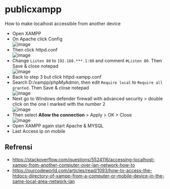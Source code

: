 # publicxampp
How to make localhost accessible from another device
- Open XAMPP
- On Apache click Config<br>
![image](https://user-images.githubusercontent.com/43540712/172327548-211d641b-efb4-46e6-ac45-144927b81430.png)
- Then click httpd.conf<br>
![image](https://user-images.githubusercontent.com/43540712/172327791-60908412-1b21-42f1-91af-a0ce15731eb1.png)
- Change ```Listen 80``` to  ```192.168.***.1:80``` and comment ```#Listen 80```. Then Save & close notepad <br>
![image](https://user-images.githubusercontent.com/43540712/172328152-f6b04859-8c38-428a-ae9f-3b2a3e3e5015.png)
- Back to step 3 but click httpd-xampp.conf 
- Search D:/xampp/phpMyAdmin, then edit ```Require local``` to ```Require all granted```. Then Save & close notepad<br>
![image](https://user-images.githubusercontent.com/43540712/172328987-9d33666d-1de8-4905-9faf-c444c5d33dbc.png)
- Next go to Windows defender firewall with advanced security > double click on the one I marked with the number 2 <br>
![image](https://user-images.githubusercontent.com/43540712/172329708-043d746d-b2a4-488d-9c59-1af3fd685130.png)
- Then select **Allow the connection** > Apply > OK > Close <br>
![image](https://user-images.githubusercontent.com/43540712/172330095-acf4f5a8-a326-4255-a974-044947217c8c.png)
- Open XAMPP again start Apache & MYSQL 
- Last Access ip on mobile 

## Refrensi 
- https://stackoverflow.com/questions/5524116/accessing-localhost-xampp-from-another-computer-over-lan-network-how-to
- https://ourcodeworld.com/articles/read/1093/how-to-access-the-htdocs-directory-of-xampp-from-a-computer-or-mobile-device-in-the-same-local-area-network-lan

